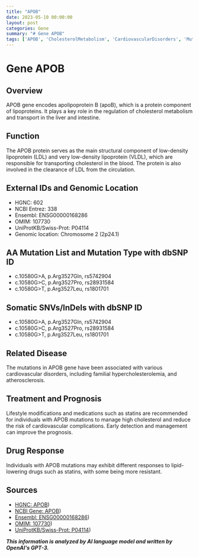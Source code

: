 ```yaml
---
title: "APOB"
date: 2023-05-10 00:00:00
layout: post
categories: Gene
summary: "# Gene APOB"
tags: ['APOB', 'CholesterolMetabolism', 'CardiovascularDisorders', 'Mutation', 'DrugResponse', 'Lipoproteins', 'Statins', 'Prognosis']
---
```


# Gene APOB

## Overview
APOB gene encodes apolipoprotein B (apoB), which is a protein component of lipoproteins. It plays a key role in the regulation of cholesterol metabolism and transport in the liver and intestine. 

## Function
The APOB protein serves as the main structural component of low-density lipoprotein (LDL) and very low-density lipoprotein (VLDL), which are responsible for transporting cholesterol in the blood. The protein is also involved in the clearance of LDL from the circulation.

## External IDs and Genomic Location
- HGNC: 602
- NCBI Entrez: 338
- Ensembl: ENSG00000168286
- OMIM: 107730
- UniProtKB/Swiss-Prot: P04114
- Genomic location: Chromosome 2 (2p24.1)

## AA Mutation List and Mutation Type with dbSNP ID
- c.10580G>A, p.Arg3527Gln, rs5742904
- c.10580G>C, p.Arg3527Pro, rs28931584
- c.10580G>T, p.Arg3527Leu, rs1801701

## Somatic SNVs/InDels with dbSNP ID
- c.10580G>A, p.Arg3527Gln, rs5742904
- c.10580G>C, p.Arg3527Pro, rs28931584
- c.10580G>T, p.Arg3527Leu, rs1801701

## Related Disease
The mutations in APOB gene have been associated with various cardiovascular disorders, including familial hypercholesterolemia, and atherosclerosis.

## Treatment and Prognosis
Lifestyle modifications and medications such as statins are recommended for individuals with APOB mutations to manage high cholesterol and reduce the risk of cardiovascular complications. Early detection and management can improve the prognosis.

## Drug Response
Individuals with APOB mutations may exhibit different responses to lipid-lowering drugs such as statins, with some being more resistant.

## Sources
- [HGNC: APOB](https://www.genenames.org/data/gene-symbol-report/#!/hgnc_id/HGNC:602))
- [NCBI Gene: APOB](https://www.ncbi.nlm.nih.gov/gene/338))
- [Ensembl: ENSG00000168286](https://www.ensembl.org/Homo_sapiens/Gene/Summary?db=core;g=ENSG00000168286;r=2:28905432-29036213))
- [OMIM: 107730](https://omim.org/entry/107730))
- [UniProtKB/Swiss-Prot: P04114](https://www.uniprot.org/uniprot/P04114))

**_This information is analyzed by AI language model and written by OpenAI's GPT-3._**